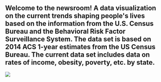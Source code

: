 ## Welcome to the newsroom! A  data visualization on the current trends shaping people's lives based on the  information from the U.S. Census Bureau and the Behavioral Risk Factor Surveillance System. The data set is based on 2014 ACS 1-year estimates from the US Census Bureau. The current data set includes data on rates of income, obesity, poverty, etc. by state.
<img src = "https://github.com/BanuNathan/D3-Challenge/blob/main/assets/data/Screenshot%20(101).png">
